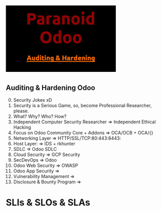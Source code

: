# ![paranoidodoo-logo](paranoidodoo-logo.jpg)

## Auditing &amp; Hardening Odoo 

0. Security Jokes xD
1. Security is a Serious Game, so, become Professional Researcher, please.
2. What? Why? Who? How?
3. Independent Computer Security Researcher => Independent Ethical Hacking
4. Focus on Odoo Community Core + Addons => OCA/OCB + OCA/{}
5. Networking Layer => HTTP/SSL/TCP:80:443:8443:
6. Host Layer: => IDS + rkhunter
7. SDLC => Odoo SDLC
8. Cloud Security => GCP Security
9. SecDevOps => Odoo
10. Odoo Web Security => OWASP
11. Odoo App Security => 
12. Vulnerability Management =>
13. Disclosure & Bounty Program =>

# SLIs & SLOs & SLAs

